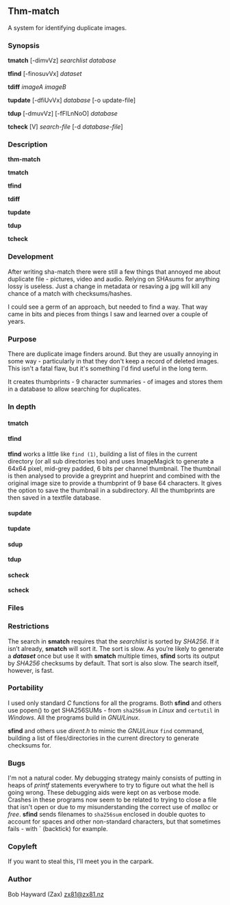 ## Thm-match
A system for identifying duplicate images.

### Synopsis

__tmatch__ [-dimvVz] _searchlist database_

__tfind__ [-finosuvVx] _dataset_

__tdiff__ _imageA_ _imageB_

__tupdate__ [-dfiUvVx] _database_ [-o update-file]

__tdup__ [-dmuvVz] [-fFlLnNoO] _database_

__tcheck__ [V] _search-file_ [-d _database-file_]

### Description
__thm-match__

__tmatch__

__tfind__

__tdiff__

__tupdate__

__tdup__

__tcheck__


### Development
After writing sha-match there were still a few things that annoyed me about duplicate file - pictures, video and audio.  Relying on SHAsums for anything lossy is useless.  Just a change in metadata or resaving a jpg will kill any chance of a match with checksums/hashes.

I could see a germ of an approach, but needed to find a way.  That way came in bits and pieces from things I saw and learned over a couple of years.

### Purpose
There are duplicate image finders around.  But they are usually annoying in some way - particularly in that they don't keep a record of deleted images.  This isn't a fatal flaw, but it's something I'd find useful in the long term.

It creates thumbprints - 9 character summaries - of images and stores them in a database to allow searching for duplicates.  


### In depth
#### tmatch

#### tfind
__tfind__ works a little like `find (1)`, building a list of files in the current directory (or all sub directories too) and uses ImageMagick to generate a 64x64 pixel, mid-grey padded, 6 bits per channel thumbnail.  The thumbnail is then analysed to provide a greyprint and hueprint and combined with the original image size to provide a thumbprint of 9 base 64 characters.  It gives the option to save the thumbnail in a subdirectory.  All the thumbprints are then saved in a textfile database.

#### supdate
__tupdate__

#### sdup
__tdup__ 

#### scheck
__scheck__ 

### Files

### Restrictions
The search in __smatch__ requires that the _searchlist_ is sorted by _SHA256_.  If it isn’t already, __smatch__ will sort it.  The sort is slow.  As you’re likely to generate a ___dataset___ once but use it with __smatch__ multiple times, __sfind__ sorts its output by _SHA256_ checksums by default.  That sort is also slow.  The search itself, however, is fast.

### Portability
I used only standard _C_ functions for all the programs.  Both __sfind__ and others use popen() to get SHA256SUMs - from `sha256sum` in _Linux_ and `certutil` in _Windows_.
All the programs build in _GNU/Linux_.

__sfind__ and others use _dirent.h_ to mimic the _GNU/Linux_ `find` command, building a list of files/directories in the current directory to generate checksums for.

### Bugs
I'm not a natural coder.  My debugging strategy mainly consists of putting in heaps of _printf_ statements everywhere to try to figure out what the hell is going wrong.  These debugging aids were kept on as verbose mode.  Crashes in these programs now seem to be related to trying to close a file that isn't open or due to my misunderstanding the correct use of _malloc_ or _free_.  __sfind__ sends filenames to `sha256sum` enclosed in double quotes to account for spaces and other non-standard characters, but that sometimes fails - with \` (backtick) for example.

### Copyleft
If you want to steal this, I'll meet you in the carpark.

### Author
Bob Hayward (Zax) zx81@zx81.nz
